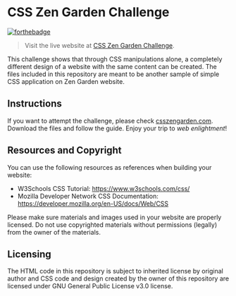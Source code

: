 # CSS Zen Garden Challenge
[![forthebadge](https://forthebadge.com/images/badges/uses-css.svg)](https://forthebadge.com)

> Visit the live website at [CSS Zen Garden Challenge](https://zen-garden.jessicagozali.com.au).

This challenge shows that through CSS manipulations alone, a completely different design of a website with the same content can be created. The files included in this repository are meant to be another sample of simple CSS application on Zen Garden website.

## Instructions

If you want to attempt the challenge, please check [csszengarden.com](http://www.csszengarden.com/). Download the files and follow the guide. Enjoy your trip to *web enlightment*!

## Resources and Copyright

You can use the following resources as references when building your website:
- W3Schools CSS Tutorial: https://www.w3schools.com/css/
- Mozilla Developer Network CSS Documentation: https://developer.mozilla.org/en-US/docs/Web/CSS

Please make sure materials and images used in your website are properly licensed. Do not use copyrighted materials without permissions (legally) from the owner of the materials.

## Licensing

The HTML code in this repository is subject to inherited license by original author and CSS code and design created by the owner of this repository are licensed under GNU General Public License v3.0 license.

